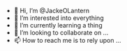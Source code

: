 - 👋 Hi, I’m @JackeOLantern
- 👀 I’m interested into everything
- 🌱 I’m currently learning a thing
- 💞️ I’m looking to collaborate on ...
- 📫 How to reach me is to rely upon ...

<!---
JackeOLantern : JackeOLantern is a ✨ special ✨ repository because its `README.md` (this file) appears on your GitHub profile.
You can click the Preview link to take a look at your changes.
--->
